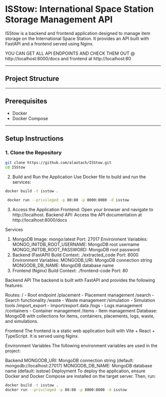 # ISStow: International Space Station Storage Management API

ISStow is a backend and frontend application designed to manage item storage on the International Space Station. It provides an API built with FastAPI and a frontend served using Nginx.

YOU CAN GET ALL API ENDPOINTS AND CHECK THEM OUT @ http://localhost:8000/docs
and frontend at http://localhost:80

---

## Project Structure


---

## Prerequisites

- Docker
- Docker Compose

---

## Setup Instructions

### 1. Clone the Repository
```bash
git clone https://github.com/alaotach/ISStow.git
cd ISStow
```
2. Build and Run the Application
Use Docker file to build and run the services:
```bash
docker build -t isstow .
```
```bash
 docker run --privileged -p 80:80 -p 8000:8000 -d isstow
```
3. Access the Application
Frontend: Open your browser and navigate to http://localhost.
Backend API: Access the API documentation at http://localhost:8000/docs

Services
1. MongoDB
Image: mongo:latest
Port: 27017
Environment Variables:
MONGO_INITDB_ROOT_USERNAME: MongoDB root username
MONGO_INITDB_ROOT_PASSWORD: MongoDB root password
2. Backend (FastAPI)
Build Context: ./extracted_code
Port: 8000
Environment Variables:
MONGODB_URI: MongoDB connection string
MONGODB_DB_NAME: MongoDB database name
3. Frontend (Nginx)
Build Context: ./frontend-code
Port: 80


Backend API
The backend is built with FastAPI and provides the following features:

Routes:
/ - Root endpoint
/placement - Placement management
/search - Search functionality
/waste - Waste management
/simulation - Simulation tools
/import_export - Import/export data
/logs - Logs management
/containers - Container management
/items - Item management
Database: MongoDB with collections for items, containers, placements, logs, waste, and simulations.

Frontend
The frontend is a static web application built with Vite + React + TypeScript. It is served using Nginx.

Environment Variables
The following environment variables are used in the project:

Backend
MONGODB_URI: MongoDB connection string (default: mongodb://localhost:27017)
MONGODB_DB_NAME: MongoDB database name (default: isstow)
Deployment
To deploy the application, ensure Docker and Docker Compose are installed on the target server. Then, run:
 ```bash
docker build -t isstow .
 docker run --privileged -p 80:80 -p 8000:8000 -d isstow
```
